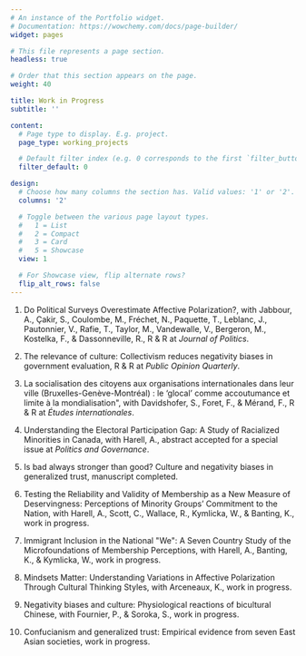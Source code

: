 ```yaml
---
# An instance of the Portfolio widget.
# Documentation: https://wowchemy.com/docs/page-builder/
widget: pages

# This file represents a page section.
headless: true

# Order that this section appears on the page.
weight: 40

title: Work in Progress
subtitle: ''

content:
  # Page type to display. E.g. project.
  page_type: working_projects

  # Default filter index (e.g. 0 corresponds to the first `filter_button` instance below).
  filter_default: 0

design:
  # Choose how many columns the section has. Valid values: '1' or '2'.
  columns: '2'

  # Toggle between the various page layout types.
  #   1 = List
  #   2 = Compact
  #   3 = Card
  #   5 = Showcase
  view: 1

  # For Showcase view, flip alternate rows?
  flip_alt_rows: false
---
```


1. Do Political Surveys Overestimate Affective Polarization?, with Jabbour, A., Çakir, S., Coulombe, M., Fréchet, N., Paquette, T., Leblanc, J., Pautonnier, V., Rafie, T., Taylor, M., Vandewalle, V., Bergeron, M., Kostelka, F., & Dassonneville, R., R \& R at _Journal of Politics_.

2. The relevance of culture: Collectivism reduces negativity biases in government evaluation, R \& R at _Public Opinion Quarterly_.

3. La socialisation des citoyens aux organisations internationales dans leur ville (Bruxelles-Genève-Montréal) : le ‘glocal’ comme accoutumance et limite à la mondialisation", with Davidshofer, S., Foret, F., & Mérand, F., R & R at _Études internationales_.

4. Understanding the Electoral Participation Gap: A Study of Racialized Minorities in Canada, with Harell, A., abstract accepted for a special issue at _Politics and Governance_.

5. Is bad always stronger than good? Culture and negativity biases in generalized trust, manuscript completed. 

6. Testing the Reliability and Validity of Membership as a New Measure of Deservingness: Perceptions of Minority Groups’ Commitment to the Nation, with Harell, A., Scott, C., Wallace, R., Kymlicka, W., & Banting, K., work in progress.

7. Immigrant Inclusion in the National "We": A Seven Country Study of the Microfoundations of Membership Perceptions, with Harell, A., Banting, K., & Kymlicka, W., work in progress.
   
8. Mindsets Matter: Understanding Variations in Affective Polarization Through Cultural Thinking Styles, with Arceneaux, K., work in progress.

9. Negativity biases and culture: Physiological reactions of bicultural Chinese, with Fournier, P., & Soroka, S., work in progress.

10. Confucianism and generalized trust: Empirical evidence from seven East Asian societies, work in progress.
